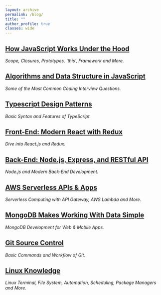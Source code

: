 ```yaml
---
layout: archive
permalink: /blog/
title: ""
author_profile: true
classes: wide
---
```


## [How JavaScript Works Under the Hood](../_posts/2020-01-12-jsunderhood.md)
*Scope, Closures, Prototypes, 'this', Framework and More.*

## [Algorithms and Data Structure in JavaScript](../_posts/2019-09-14-algodata.md)
*Some of the Most Common Coding Interview Questions.*

## [Typescript Design Patterns](../_posts/2019-12-02-TypeScript.md)
*Basic Syntax and Features of TypeScript.*

## [Front-End: Modern React with Redux](../_posts/2019-10-06-react.md)
*Dive into React.js and Redux.*

## [Back-End: Node.js, Express, and RESTful API](../_posts/2020-01-25-node.md)
*Node.js and Modern Back-End Development.*

## [AWS Serverless APIs & Apps](../_posts/2019-10-03-awsServerless.md)
*Serverless Computing with API Gateway, AWS Lambda and More.*

## [MongoDB Makes Working With Data Simple](../_posts/2019-11-01-MongoDB.md)
*MongoDB Development for Web & Mobile Apps.*

## [Git Source Control](../_posts/2019-09-05-git.md)
*Basic Commands and Workflow of Git.*

## [Linux Knowledge](../_posts/2019-11-05-Linux.md)
*Linux Terminal, File System, Automation, Scheduling, Package Managers and More.*

